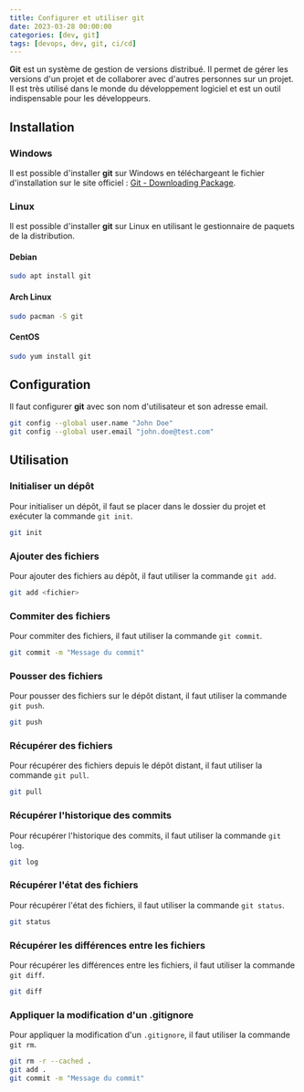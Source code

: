 ```yaml
---
title: Configurer et utiliser git
date: 2023-03-28 00:00:00
categories: [dev, git]
tags: [devops, dev, git, ci/cd]
---
```


**Git** est un système de gestion de versions distribué. Il permet de gérer les versions d'un projet et de collaborer avec d'autres personnes sur un projet. Il est très utilisé dans le monde du développement logiciel et est un outil indispensable pour les développeurs.

## Installation

### Windows

Il est possible d'installer **git** sur Windows en téléchargeant le fichier d'installation sur le site officiel : [Git - Downloading Package](https://git-scm.com/download/win).

### Linux

Il est possible d'installer **git** sur Linux en utilisant le gestionnaire de paquets de la distribution.

#### Debian

```bash
sudo apt install git
```

#### Arch Linux

```bash
sudo pacman -S git
```

#### CentOS

```bash
sudo yum install git
```

## Configuration

Il faut configurer **git** avec son nom d'utilisateur et son adresse email.

```bash
git config --global user.name "John Doe"
git config --global user.email "john.doe@test.com"
```

## Utilisation

### Initialiser un dépôt

Pour initialiser un dépôt, il faut se placer dans le dossier du projet et exécuter la commande `git init`.

```bash
git init
```

### Ajouter des fichiers

Pour ajouter des fichiers au dépôt, il faut utiliser la commande `git add`.

```bash
git add <fichier>
```

### Commiter des fichiers

Pour commiter des fichiers, il faut utiliser la commande `git commit`.

```bash
git commit -m "Message du commit"
```

### Pousser des fichiers

Pour pousser des fichiers sur le dépôt distant, il faut utiliser la commande `git push`.

```bash
git push
```

### Récupérer des fichiers

Pour récupérer des fichiers depuis le dépôt distant, il faut utiliser la commande `git pull`.

```bash
git pull
```

### Récupérer l'historique des commits

Pour récupérer l'historique des commits, il faut utiliser la commande `git log`.

```bash
git log
```

### Récupérer l'état des fichiers

Pour récupérer l'état des fichiers, il faut utiliser la commande `git status`.

```bash
git status
```

### Récupérer les différences entre les fichiers

Pour récupérer les différences entre les fichiers, il faut utiliser la commande `git diff`.

```bash
git diff
```

### Appliquer la modification d'un .gitignore

Pour appliquer la modification d'un `.gitignore`, il faut utiliser la commande `git rm`.

```bash
git rm -r --cached .
git add .
git commit -m "Message du commit"
```